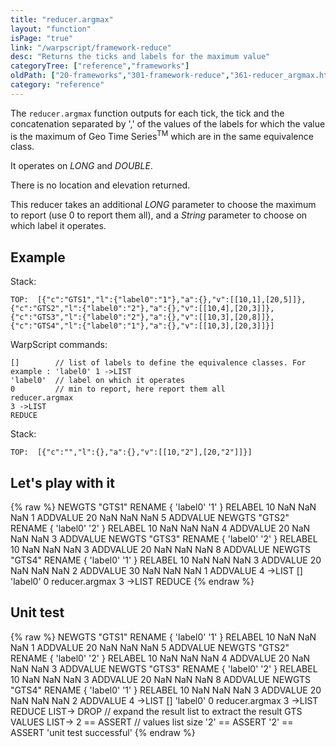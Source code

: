```yaml
---
title: "reducer.argmax"
layout: "function"
isPage: "true"
link: "/warpscript/framework-reduce"
desc: "Returns the ticks and labels for the maximum value"
categoryTree: ["reference","frameworks"]
oldPath: ["20-frameworks","301-framework-reduce","361-reducer_argmax.html.md"]
category: "reference"
---
```

 

The `reducer.argmax` function outputs for each tick, the tick and the concatenation separated by ',' of the values of the labels for which the value is the maximum of Geo Time Series<sup>TM</sup> which are in the same equivalence class.

It operates on *LONG* and *DOUBLE*.

There is no location and elevation returned.

This reducer takes an additional *LONG* parameter to choose the maximum to report (use 0 to report them all), and a *String* parameter to choose on which label it operates.

## Example ##

Stack:

    TOP:  [{"c":"GTS1","l":{"label0":"1"},"a":{},"v":[[10,1],[20,5]]},{"c":"GTS2","l":{"label0":"2"},"a":{},"v":[[10,4],[20,3]]}, {"c":"GTS3","l":{"label0":"2"},"a":{},"v":[[10,3],[20,8]]},{"c":"GTS4","l":{"label0":"1"},"a":{},"v":[[10,3],[20,3]]}]

WarpScript commands:

    []        // list of labels to define the equivalence classes. For example : 'label0' 1 ->LIST
    'label0'  // label on which it operates
	0         // min to report, here report them all
    reducer.argmax
    3 ->LIST
    REDUCE

Stack: 

    TOP:  [{"c":"","l":{},"a":{},"v":[[10,"2"],[20,"2"]]}]

## Let's play with it ##

{% raw %}
<warp10-warpscript-widget>NEWGTS "GTS1" RENAME 
{ 'label0' '1' } RELABEL
10 NaN NaN NaN 1 ADDVALUE
20 NaN NaN NaN 5 ADDVALUE
NEWGTS "GTS2" RENAME 
{ 'label0' '2' } RELABEL
10 NaN NaN NaN 4 ADDVALUE
20 NaN NaN NaN 3 ADDVALUE
NEWGTS "GTS3" RENAME 
{ 'label0' '2' } RELABEL
10 NaN NaN NaN 3 ADDVALUE
20 NaN NaN NaN 8 ADDVALUE
NEWGTS "GTS4" RENAME 
{ 'label0' '1' } RELABEL
10 NaN NaN NaN 3 ADDVALUE
20 NaN NaN NaN 2 ADDVALUE
30 NaN NaN NaN 1 ADDVALUE
4 ->LIST
[]
'label0'
0
reducer.argmax
3 ->LIST
REDUCE
</warp10-warpscript-widget>
{% endraw %}    

## Unit test ##

{% raw %}
<warp10-warpscript-widget>NEWGTS "GTS1" RENAME 
{ 'label0' '1' } RELABEL
10 NaN NaN NaN 1 ADDVALUE
20 NaN NaN NaN 5 ADDVALUE
NEWGTS "GTS2" RENAME 
{ 'label0' '2' } RELABEL
10 NaN NaN NaN 4 ADDVALUE
20 NaN NaN NaN 3 ADDVALUE
NEWGTS "GTS3" RENAME 
{ 'label0' '2' } RELABEL
10 NaN NaN NaN 3 ADDVALUE
20 NaN NaN NaN 8 ADDVALUE
NEWGTS "GTS4" RENAME 
{ 'label0' '1' } RELABEL
10 NaN NaN NaN 3 ADDVALUE
20 NaN NaN NaN 2 ADDVALUE
4 ->LIST
[]
'label0'
0
reducer.argmax
3 ->LIST
REDUCE
LIST-> DROP   // expand the result list to extract the result GTS
VALUES LIST-> 
2 == ASSERT   // values list size
'2' == ASSERT
'2' == ASSERT
'unit test successful'
</warp10-warpscript-widget>
{% endraw %}